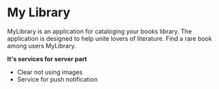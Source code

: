 My Library
===================

MyLibrary is an application for cataloging your books library.
The application is designed to help unite lovers of literature.
Find a rare book among users MyLibrary.

**It's services for server part**

* Clear not using images
* Service for push notification